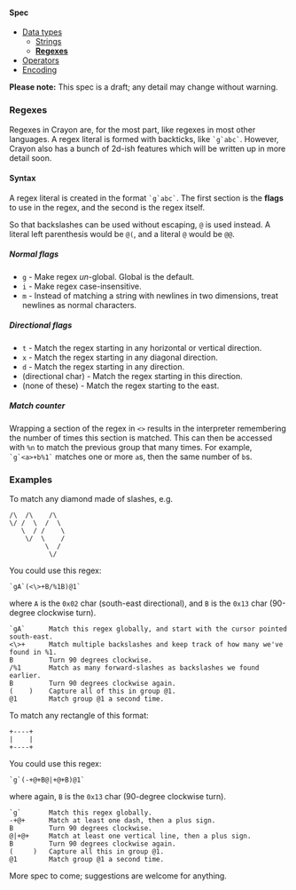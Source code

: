 #### Spec
- [Data types](https://github.com/ETHproductions/Crayon/blob/master/docs/Data%20types.md)
  - [Strings](https://github.com/ETHproductions/Crayon/blob/master/docs/Strings.md)
  - [**Regexes**](https://github.com/ETHproductions/Crayon/blob/master/docs/Regexes.md)
- [Operators](https://github.com/ETHproductions/Crayon/blob/master/docs/Operators.md)
- [Encoding](https://github.com/ETHproductions/Crayon/blob/master/docs/Encoding.md)

**Please note:** This spec is a draft; any detail may change without warning.

### Regexes

Regexes in Crayon are, for the most part, like regexes in most other languages. A regex literal is formed with backticks, like `` `g`abc` ``. However, Crayon also has a bunch of 2d-ish features which will be written up in more detail soon.

#### Syntax

A regex literal is created in the format `` `g`abc` ``. The first section is the **flags** to use in the regex, and the second is the regex itself.

So that backslashes can be used without escaping, `@` is used instead. A literal left parenthesis would be `@(`, and a literal `@` would be `@@`.

##### Normal flags

- `g` - Make regex _un_-global. Global is the default.
- `i` - Make regex case-insensitive.
- `m` - Instead of matching a string with newlines in two dimensions, treat newlines as normal characters.

##### Directional flags

- `t` - Match the regex starting in any horizontal or vertical direction.
- `x` - Match the regex starting in any diagonal direction.
- `d` - Match the regex starting in any direction.
- (directional char) - Match the regex starting in this direction.
- (none of these) - Match the regex starting to the east.

##### Match counter

Wrapping a section of the regex in `<>` results in the interpreter remembering the number of times this section is matched. This can then be accessed with `%n` to match the previous group that many times. For example, ``` `g`<a>+b%1` ``` matches one or more `a`s, then the same number of `b`s.

### Examples

To match any diamond made of slashes, e.g.

    /\  /\    /\
    \/ /  \  /  \
       \  / /    \
        \/  \    /
             \  /
              \/

You could use this regex:

    `gA`(<\>+B/%1B)@1`

where `A` is the `0x02` char (south-east directional), and `B` is the `0x13` char (90-degree clockwise turn).

    `gA`      Match this regex globally, and start with the cursor pointed south-east.
    <\>+      Match multiple backslashes and keep track of how many we've found in %1.
    B         Turn 90 degrees clockwise.
    /%1       Match as many forward-slashes as backslashes we found earlier.
    B         Turn 90 degrees clockwise again.
    (    )    Capture all of this in group @1.
    @1        Match group @1 a second time.

To match any rectangle of this format:

    +----+
    |    |
    +----+

You could use this regex:

    `g`(-+@+B@|+@+B)@1`

where again, `B` is the `0x13` char (90-degree clockwise turn).

    `g`       Match this regex globally.
    -+@+      Match at least one dash, then a plus sign.
    B         Turn 90 degrees clockwise.
    @|+@+     Match at least one vertical line, then a plus sign.
    B         Turn 90 degrees clockwise again.
    (     )   Capture all this in group @1.
    @1        Match group @1 a second time.

More spec to come; suggestions are welcome for anything.
